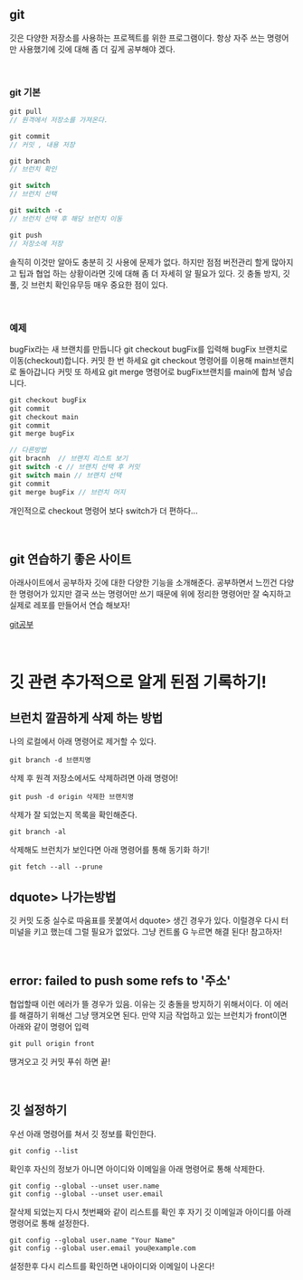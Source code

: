 ## git

깃은 다양한 저장소를 사용하는 프로젝트를 위한 프로그램이다. 항상 자주 쓰는 명령어만 사용했기에 깃에 대해 좀 더 깊게 공부해야 겠다.

<br />

### git 기본

```js
git pull
// 원격에서 저장소를 가져온다.

git commit 
// 커밋 , 내용 저장

git branch
// 브런치 확인

git switch
// 브런치 선택

git switch -c
// 브런치 선택 후 해당 브런치 이동

git push
// 저장소에 저장
```

솔직히 이것만 알아도 충분히 깃 사용에 문제가 없다. 하지만 점점 버전관리 할게 많아지고 팁과 협업 하는 상황이라면 깃에 대해 좀 더 자세히 알 필요가 있다. 깃 충돌 방지, 깃 풀, 깃 브런치 확인유무등 매우 중요한 점이 있다.

<br />

### 예제
bugFix라는 새 브랜치를 만듭니다
git checkout bugFix를 입력해 bugFix 브랜치로 이동(checkout)합니다.
커밋 한 번 하세요
git checkout 명령어를 이용해 main브랜치로 돌아갑니다
커밋 또 하세요
git merge 명령어로 bugFix브랜치를 main에 합쳐 넣습니다.

```js
git checkout bugFix
git commit
git checkout main
git commit
git merge bugFix

// 다른방법
git bracnh  // 브랜치 리스트 보기
git switch -c // 브랜치 선택 후 커밋
git switch main // 브랜치 선택
git commit
git merge bugFix // 브런치 머지
```

개인적으로 checkout 명령어 보다 switch가 더 편하다...

<br />

## git 연습하기 좋은 사이트

아래사이트에서 공부하자 깃에 대한 다양한 기능을 소개해준다. 공부하면서 느낀건 다양한 명령어가 있지만 결국 쓰는 명령어만 쓰기 때문에 위에 정리한 명령어만 잘 숙지하고 실제로 레포를 만들어서 연습 해보자!

[git공부](https://learngitbranching.js.org/?locale=ko)

<br />

# 깃 관련 추가적으로 알게 된점 기록하기!

## 브런치 깔끔하게 삭제 하는 방법

나의 로컬에서 아래 명령어로 제거할 수 있다.
```
git branch -d 브랜치명
```
삭제 후 원격 저장소에서도 삭제하려면 아래 명령어!
```
git push -d origin 삭제한 브랜치명
```
삭제가 잘 되었는지 목록을 확인해준다.
```
git branch -al
```
삭제해도 브런치가 보인다면 아래 명령어를 통해 동기화 하기!
```
git fetch --all --prune
```

## dquote> 나가는방법

깃 커밋 도중 실수로 따움표를 못붙여서 dquote> 생긴 경우가 있다. 이럴경우 다시 터미널을 키고 했는데 그럴 필요가 없었다.
그냥 컨트롤 G 누르면 해결 된다! 참고하자!

<br />

## error: failed to push some refs to '주소'

협업할때 이런 에러가 뜰 경우가 있음. 이유는 깃 충돌을 방지하기 위해서이다. 이 에러를 해결하기 위해선 그냥 땡겨오면 된다.
만약 지금 작업하고 있는 브런치가 front이면 아래와 같이 명령어 입력

```
git pull origin front
```

땡겨오고 깃 커밋 푸쉬 하면 끝!

<br />

## 깃 설정하기

우선 아래 명령어를 쳐서 깃 정보를 확인한다.

```
git config --list
```

확인후 자신의 정보가 아니면 아이디와 이메일을 아래 명령어로 통해 삭제한다.

```
git config --global --unset user.name
git config --global --unset user.email
```

잘삭제 되었는지 다시 첫번째와 같이 리스트를 확인 후 자기 깃 이메일과 아이디를 아래 명령어로 통해 설정한다.

```
git config --global user.name "Your Name"
git config --global user.email you@example.com
```

설정한후 다시 리스트를 확인하면 내아이디와 이메일이 나온다!



